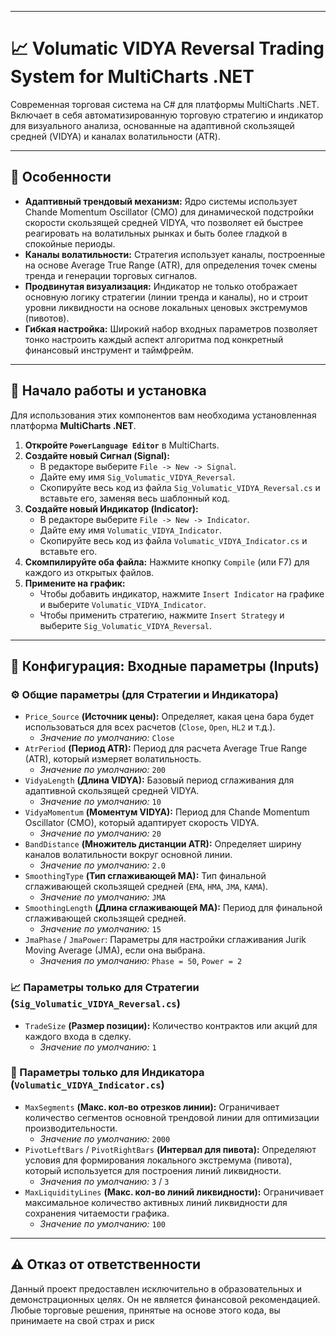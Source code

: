 ﻿---

# 📈 Volumatic VIDYA Reversal Trading System for MultiCharts .NET

Современная торговая система на C# для платформы MultiCharts .NET. Включает в себя автоматизированную торговую стратегию и индикатор для визуального анализа, основанные на адаптивной скользящей средней (VIDYA) и каналах волатильности (ATR).

---

## 🎯 Особенности

*   **Адаптивный трендовый механизм:** Ядро системы использует Chande Momentum Oscillator (CMO) для динамической подстройки скорости скользящей средней VIDYA, что позволяет ей быстрее реагировать на волатильных рынках и быть более гладкой в спокойные периоды.
*   **Каналы волатильности:** Стратегия использует каналы, построенные на основе Average True Range (ATR), для определения точек смены тренда и генерации торговых сигналов.
*   **Продвинутая визуализация:** Индикатор не только отображает основную логику стратегии (линии тренда и каналы), но и строит уровни ликвидности на основе локальных ценовых экстремумов (пивотов).
*   **Гибкая настройка:** Широкий набор входных параметров позволяет тонко настроить каждый аспект алгоритма под конкретный финансовый инструмент и таймфрейм.

---

## 🚀 Начало работы и установка

Для использования этих компонентов вам необходима установленная платформа **MultiCharts .NET**.

1.  **Откройте `PowerLanguage Editor`** в MultiCharts.
2.  **Создайте новый Сигнал (Signal):**
    *   В редакторе выберите `File -> New -> Signal`.
    *   Дайте ему имя `Sig_Volumatic_VIDYA_Reversal`.
    *   Скопируйте весь код из файла `Sig_Volumatic_VIDYA_Reversal.cs` и вставьте его, заменяя весь шаблонный код.
3.  **Создайте новый Индикатор (Indicator):**
    *   В редакторе выберите `File -> New -> Indicator`.
    *   Дайте ему имя `Volumatic_VIDYA_Indicator`.
    *   Скопируйте весь код из файла `Volumatic_VIDYA_Indicator.cs` и вставьте его.
4.  **Скомпилируйте оба файла:** Нажмите кнопку `Compile` (или F7) для каждого из открытых файлов.
5.  **Примените на график:**
    *   Чтобы добавить индикатор, нажмите `Insert Indicator` на графике и выберите `Volumatic_VIDYA_Indicator`.
    *   Чтобы применить стратегию, нажмите `Insert Strategy` и выберите `Sig_Volumatic_VIDYA_Reversal`.

---

## 🔧 Конфигурация: Входные параметры (Inputs)

### ⚙️ Общие параметры (для Стратегии и Индикатора)

*   `Price_Source` **(Источник цены):** Определяет, какая цена бара будет использоваться для всех расчетов (`Close`, `Open`, `HL2` и т.д.).
    *   *Значение по умолчанию:* `Close`
*   `AtrPeriod` **(Период ATR):** Период для расчета Average True Range (ATR), который измеряет волатильность.
    *   *Значение по умолчанию:* `200`
*   `VidyaLength` **(Длина VIDYA):** Базовый период сглаживания для адаптивной скользящей средней VIDYA.
    *   *Значение по умолчанию:* `10`
*   `VidyaMomentum` **(Моментум VIDYA):** Период для Chande Momentum Oscillator (CMO), который адаптирует скорость VIDYA.
    *   *Значение по умолчанию:* `20`
*   `BandDistance` **(Множитель дистанции ATR):** Определяет ширину каналов волатильности вокруг основной линии.
    *   *Значение по умолчанию:* `2.0`
*   `SmoothingType` **(Тип сглаживающей MA):** Тип финальной сглаживающей скользящей средней (`EMA`, `HMA`, `JMA`, `KAMA`).
    *   *Значение по умолчанию:* `JMA`
*   `SmoothingLength` **(Длина сглаживающей MA):** Период для финальной сглаживающей скользящей средней.
    *   *Значение по умолчанию:* `15`
*   `JmaPhase` / `JmaPower`: Параметры для настройки сглаживания Jurik Moving Average (JMA), если она выбрана.
    *   *Значения по умолчанию:* `Phase = 50`, `Power = 2`

### 📈 Параметры только для Стратегии (`Sig_Volumatic_VIDYA_Reversal.cs`)

*   `TradeSize` **(Размер позиции):** Количество контрактов или акций для каждого входа в сделку.
    *   *Значение по умолчанию:* `1`

### 🎨 Параметры только для Индикатора (`Volumatic_VIDYA_Indicator.cs`)

*   `MaxSegments` **(Макс. кол-во отрезков линии):** Ограничивает количество сегментов основной трендовой линии для оптимизации производительности.
    *   *Значение по умолчанию:* `2000`
*   `PivotLeftBars` / `PivotRightBars` **(Интервал для пивота):** Определяют условия для формирования локального экстремума (пивота), который используется для построения линий ликвидности.
    *   *Значения по умолчанию:* `3` / `3`
*   `MaxLiquidityLines` **(Макс. кол-во линий ликвидности):** Ограничивает максимальное количество активных линий ликвидности для сохранения читаемости графика.
    *   *Значение по умолчанию:* `100`

---

## ⚠️ Отказ от ответственности

Данный проект предоставлен исключительно в образовательных и демонстрационных целях. Он не является финансовой рекомендацией. Любые торговые решения, принятые на основе этого кода, вы принимаете на свой страх и риск
